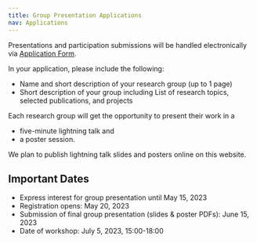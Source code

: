```yaml
---
title: Group Presentation Applications
nav: Applications
---
```


Presentations and participation submissions will be handled electronically via [Application Form](https://docs.google.com/forms/d/e/1FAIpQLSfCsK_-hMWoEqARlqDtHZfZbnIXr6vfvUtTup8-eqUT1Xm3Mw/viewform?vc=0&c=0&w=1&flr=0&usp=mail_form_link).

In your application, please include the following:

- Name and short description of your research group (up to 1 page)
- Short description of your group including List of research topics, selected publications, and projects

Each research group will get the opportunity to present their work in a

- five-minute lightning talk and 
- a poster session. 

We plan to publish lightning talk slides and posters online on this website.

## Important Dates
- Express interest for group presentation until May 15, 2023
- Registration opens: May 20, 2023 
- Submission of final group presentation (slides & poster PDFs): June 15, 2023
- Date of workshop: July 5, 2023, 15:00-18:00